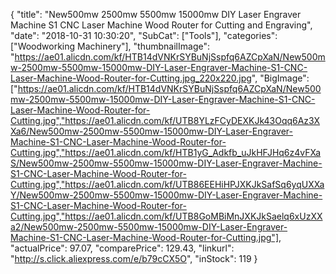 {
	"title": "New500mw 2500mw 5500mw 15000mw DIY Laser Engraver Machine S1 CNC Laser Machine Wood Router for Cutting and Engraving",
	"date": "2018-10-31 10:30:20",
	"SubCat": ["Tools"],
	"categories": ["Woodworking Machinery"],
	"thumbnailImage": "https://ae01.alicdn.com/kf/HTB14dVNKrSYBuNjSspfq6AZCpXaN/New500mw-2500mw-5500mw-15000mw-DIY-Laser-Engraver-Machine-S1-CNC-Laser-Machine-Wood-Router-for-Cutting.jpg_220x220.jpg",
	"BigImage": ["https://ae01.alicdn.com/kf/HTB14dVNKrSYBuNjSspfq6AZCpXaN/New500mw-2500mw-5500mw-15000mw-DIY-Laser-Engraver-Machine-S1-CNC-Laser-Machine-Wood-Router-for-Cutting.jpg","https://ae01.alicdn.com/kf/UTB8YLzFCyDEXKJk43Oqq6Az3XXa6/New500mw-2500mw-5500mw-15000mw-DIY-Laser-Engraver-Machine-S1-CNC-Laser-Machine-Wood-Router-for-Cutting.jpg","https://ae01.alicdn.com/kf/HTB1yG_Adkfb_uJkHFJHq6z4vFXaS/New500mw-2500mw-5500mw-15000mw-DIY-Laser-Engraver-Machine-S1-CNC-Laser-Machine-Wood-Router-for-Cutting.jpg","https://ae01.alicdn.com/kf/UTB86EEHiHPJXKJkSafSq6yqUXXaY/New500mw-2500mw-5500mw-15000mw-DIY-Laser-Engraver-Machine-S1-CNC-Laser-Machine-Wood-Router-for-Cutting.jpg","https://ae01.alicdn.com/kf/UTB8GoMBiMnJXKJkSaelq6xUzXXa2/New500mw-2500mw-5500mw-15000mw-DIY-Laser-Engraver-Machine-S1-CNC-Laser-Machine-Wood-Router-for-Cutting.jpg"],
	"actualPrice": 97.07,
	"comparePrice": 129.43,
	"linkurl": "http://s.click.aliexpress.com/e/b79cCX5O",
	"inStock": 119
}
